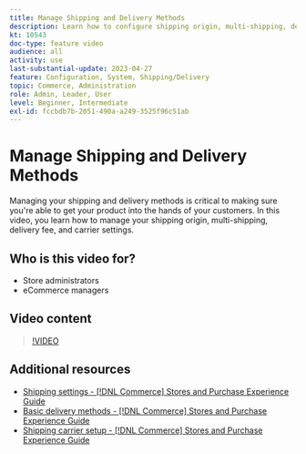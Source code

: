 ```yaml
---
title: Manage Shipping and Delivery Methods
description: Learn how to configure shipping origin, multi-shipping, delivery fee, and carrier settings for your Commerce store.
kt: 10543
doc-type: feature video
audience: all
activity: use
last-substantial-update: 2023-04-27
feature: Configuration, System, Shipping/Delivery
topic: Commerce, Administration
role: Admin, Leader, User
level: Beginner, Intermediate
exl-id: fccbdb7b-2051-490a-a249-3525f96c51ab
---
```

# Manage Shipping and Delivery Methods

Managing your shipping and delivery methods is critical to making sure you're able to get your product into the hands of your customers. In this video, you learn how to manage your shipping origin, multi-shipping, delivery fee, and carrier settings.

## Who is this video for?

- Store administrators
- eCommerce managers

## Video content

>[!VIDEO](https://video.tv.adobe.com/v/343658?quality=12&learn=on)

## Additional resources

- [Shipping settings - [!DNL Commerce] Stores and Purchase Experience Guide](https://experienceleague.adobe.com/docs/commerce-admin/stores-sales/delivery/shipping-settings.html)
- [Basic delivery methods - [!DNL Commerce] Stores and Purchase Experience Guide](https://experienceleague.adobe.com/docs/commerce-admin/stores-sales/delivery/delivery.html#basic-delivery-methods)
- [Shipping carrier setup - [!DNL Commerce] Stores and Purchase Experience Guide](https://experienceleague.adobe.com/docs/commerce-admin/stores-sales/delivery/shipping-carriers/carriers.html)

